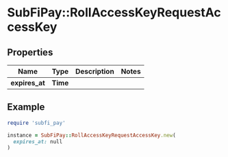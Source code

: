 # SubFiPay::RollAccessKeyRequestAccessKey

## Properties

| Name | Type | Description | Notes |
| ---- | ---- | ----------- | ----- |
| **expires_at** | **Time** |  |  |

## Example

```ruby
require 'subfi_pay'

instance = SubFiPay::RollAccessKeyRequestAccessKey.new(
  expires_at: null
)
```

